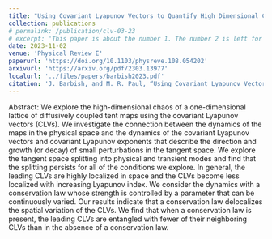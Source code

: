 ```yaml
---
title: "Using Covariant Lyapunov Vectors to Quantify High Dimensional Chaos with a Conservation Law"
collection: publications
# permalink: /publication/clv-03-23
# excerpt: 'This paper is about the number 1. The number 2 is left for future work.'
date: 2023-11-02
venue: 'Physical Review E'
paperurl: 'https://doi.org/10.1103/physreve.108.054202'
arxivurl: 'https://arxiv.org/pdf/2303.13977'
localurl: '../files/papers/barbish2023.pdf'
citation: 'J. Barbish, and M. R. Paul, “Using Covariant Lyapunov Vectors to Quantify High Dimensional Chaos with a Conservation Law," <i>Physical Review E</i>, vol. 108, p. 054202 Nov. 2023.'
---
```


Abstract: We explore the high-dimensional chaos of a one-dimensional lattice of diffusively coupled tent maps using the covariant Lyapunov vectors (CLVs). We investigate the connection between the dynamics of the maps in the physical space and the dynamics of the covariant Lyapunov vectors and covariant Lyapunov exponents that describe the direction and growth (or decay) of small perturbations in the tangent space. We explore the tangent space splitting into physical and transient modes and find that the splitting persists for all of the conditions we explore. In general, the leading CLVs are highly localized in space and the CLVs become less localized with increasing Lyapunov index. We consider the dynamics with a conservation law whose strength is controlled by a parameter that can be continuously varied. Our results indicate that a conservation law delocalizes the spatial variation of the CLVs. We find that when a conservation law is present, the leading CLVs are entangled with fewer of their neighboring CLVs than in the absence of a conservation law.